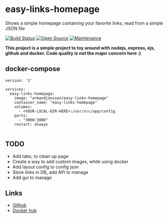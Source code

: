 # easy-links-homepage
Shows a simple homepage containing your favorite links, read from a simple JSON file

[![Build Status](https://travis-ci.org/armand-janssen/easy-links-homepage.svg?branch=master)](https://travis-ci.org/armand-janssen/easy-links-homepage)
[![Open Source](https://img.shields.io/badge/Open%20Source-100%25-green.svg)](https://shields.io/)
[![Maintenance](https://img.shields.io/badge/Maintained%3F-Yes-green.svg)](https://github.com/armand-janssen/easy-links-homepage/graphs/commit-activity)

**This project is a simple project to toy around with nodejs, express, ejs, github and docker. Code quality is not the major concern here :)**

## docker-compose
```docker-compose
version: '2'

services:
  easy-links-homepage:
    image: "armandjanssen/easy-links-homepage"
    container_name: "easy-links-homepage"
    volumes:
      - <YOUR-LOCAL-DIR-HERE>:/usr/src/app/config
    ports:
      - "3000:3000"
    restart: always


```
## TODO
* Add tabs, to clean up page
* Create a way to add custom images, while using docker
* Add layout config to config json
* Store links in DB, add API to manage
* Add gui to manage

## Links

* [Github](https://github.com/armand-janssen/easy-links-homepage)
* [Docker hub](https://github.com/armand-janssen/easy-links-homepage)
